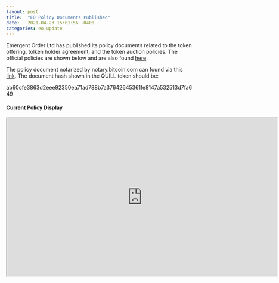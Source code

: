 ```yaml
---
layout: post
title:  "EO Policy Documents Published"
date:   2021-04-23 15:01:56 -0400
categories: eo update
---
```

Emergent Order Ltd has published its policy documents related to the token offering, tolken holder agreement, and the token auction policies. The official policies are shown below and are also found [here].

The policy document notarized by notary.bitcoin.com can found via this [link]. The document hash shown in the QUILL token should be: 

ab60cfe3863d2eee92350ea71ad788b7a37642645361fe8147a532513d7fa649


#### Current Policy Display

<iframe src="https://emergentorder.io/EO_Policies.html" frameborder="1" width="725" height="424" allowfullscreen="true" mozallowfullscreen="true" webkitallowfullscreen="true"></iframe>

[here]: https://emergentorder.io/EO_Policies.html
[link]: https://emergentorder.io/Emergent%20Order%20LLC%20Token%20Offering%20Guide.pdf
